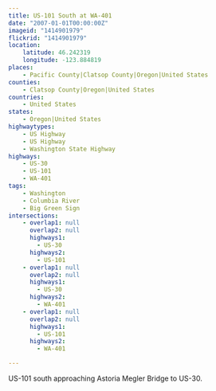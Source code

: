 ```yaml
---
title: US-101 South at WA-401
date: "2007-01-01T00:00:00Z"
imageid: "1414901979"
flickrid: "1414901979"
location:
    latitude: 46.242319
    longitude: -123.884819
places:
    - Pacific County|Clatsop County|Oregon|United States
counties:
    - Clatsop County|Oregon|United States
countries:
    - United States
states:
    - Oregon|United States
highwaytypes:
    - US Highway
    - US Highway
    - Washington State Highway
highways:
    - US-30
    - US-101
    - WA-401
tags:
    - Washington
    - Columbia River
    - Big Green Sign
intersections:
    - overlap1: null
      overlap2: null
      highways1:
        - US-30
      highways2:
        - US-101
    - overlap1: null
      overlap2: null
      highways1:
        - US-30
      highways2:
        - WA-401
    - overlap1: null
      overlap2: null
      highways1:
        - US-101
      highways2:
        - WA-401

---
```

US-101 south approaching Astoria Megler Bridge to US-30.